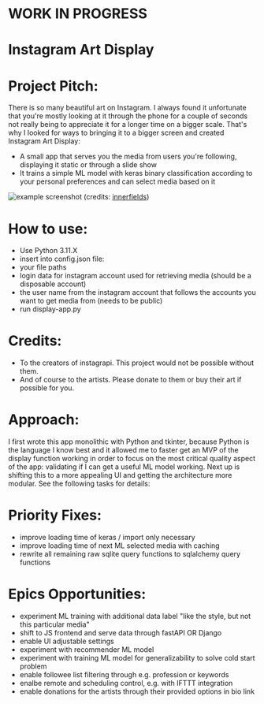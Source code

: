 
# WORK IN PROGRESS

# Instagram Art Display

# Project Pitch:
There is so many beautiful art on Instagram. I always found it unfortunate that you're mostly looking at it through the phone for a couple of seconds not really being to appreciate it for a longer time on a bigger scale. 
That's why I looked for ways to bringing it to a bigger screen and created Instagram Art Display:
- A small app that serves you the media from users you're following, displaying it static or through a slide show
- It trains a simple ML model with keras binary classification according to your personal preferences and can select media based on it

![example screenshot](./example-screenshot.png)
(credits: [innerfields](https://www.instagram.com/p/CirgC3hoLpL))

# How to use:
- Use Python 3.11.X
- insert into config.json file:
- your file paths
- login data for instagram account used for retrieving media (should be a disposable account)
- the user name from the instagram account that follows the accounts you want to get media from (needs to be public)
- run display-app.py

# Credits:
- To the creators of instagrapi. This project would not be possible without them.
- And of course to the artists. Please donate to them or buy their art if possible for you. 

# Approach:
I first wrote this app monolithic with Python and tkinter, because Python is the language I know best and it allowed me to faster get an MVP of the display function working in order to focus on the most critical quality aspect of the app: validating if I can get a useful ML model working. 
Next up is shifting this to a more appealing UI and getting the architecture more modular. See the following tasks for details:

# Priority Fixes: 
- improve loading time of keras / import only necessary 
- improve loading time of next ML selected media with caching
- rewrite all remaining raw sqlite query functions to sqlalchemy query functions

# Epics Opportunities:
- experiment ML training with additional data label "like the style, but not this particular media"
- shift to JS frontend and serve data through fastAPI OR Django
- enable UI adjustable settings
- experiment with recommender ML model
- experiment with training ML model for generalizability to solve cold start problem
- enable followee list filtering through e.g. profession or keywords
- enalbe remote and scheduling control, e.g. with IFTTT integration
- enable donations for the artists through their provided options in bio link
